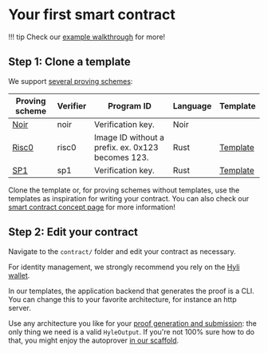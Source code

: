 # Your first smart contract

!!! tip
    Check our [example walkthrough](./example/index.md) for more!

## Step 1: Clone a template

We support [several proving schemes](../reference/supported-proving-schemes.md):

| Proving scheme | Verifier | Program ID | Language | Template |
|----------------|----------|---------------------------------------------------|---|---|
| [Noir](https://noir-lang.org/docs/)     | noir     | Verification key. | Noir | |
| [Risc0](https://risc0.com/docs/)    | risc0    | Image ID without a prefix. ex. 0x123 becomes 123. | Rust | [Template](https://github.com/Hyle-org/template-risc0)|
| [SP1](https://docs.succinct.xyz/docs/introduction)        | sp1   | Verification key.       | Rust | [Template](https://github.com/Hyle-org/template-sp1)|

Clone the template or, for proving schemes without templates, use the templates as inspiration for writing your contract. You can also check our [smart contract concept page](../concepts/smart-contracts.md) for more information!

## Step 2: Edit your contract

Navigate to the `contract/` folder and edit your contract as necessary.

For identity management, we strongly recommend you rely on the [Hyli wallet](../concept/identity.md).

In our templates, the application backend that generates the proof is a CLI. You can change this to your favorite architecture, for instance an http server.

Use any architecture you like for your [proof generation and submission](../concepts/proof-generation.md): the only thing we need is a valid `HyleOutput`. If you're not 100% sure how to do that, you might enjoy the autoprover [in our scaffold](./scaffold.md).
